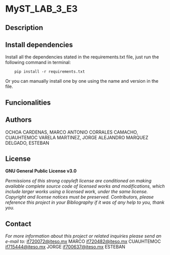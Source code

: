 # MyST_LAB_3_E3

## Description


## Install dependencies

Install all the dependencies stated in the requirements.txt file, just run the following command in terminal:

        pip install -r requirements.txt
        
Or you can manually install one by one using the name and version in the file.

## Funcionalities

## Authors
OCHOA CARDENAS, MARCO ANTONIO 
CORRALES CAMACHO, CUAUHTEMOC
VARELA MARTINEZ, JORGE ALEJANDRO
MARQUEZ DELGADO, ESTEBAN

## License
**GNU General Public License v3.0** 

*Permissions of this strong copyleft license are conditioned on making available 
complete source code of licensed works and modifications, which include larger 
works using a licensed work, under the same license. Copyright and license notices 
must be preserved. Contributors, please reference this project in your Bibliography 
if it was of any help to you, thank you.*


## Contact
*For more information about this project or related inquiries please send an e-mail to:*
if720072@iteso.mx MARCO 
if720482@iteso.mx CUAUHTEMOC
if715444@iteso.mx JORGE 
if700637@iteso.mx ESTEBAN

